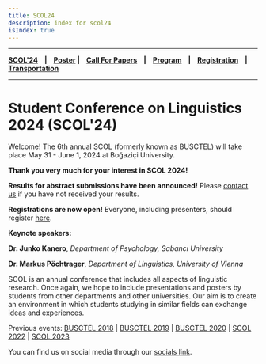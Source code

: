 ```yaml
---
title: SCOL24
description: index for scol24
isIndex: true
---
```


---

**[SCOL'24][scol24] ‎ ‎ ‎ | ‎ ‎ ‎ [Poster][flyer] ‎ ‎ ‎ | ‎ ‎ ‎ [Call For Papers][cfp] ‎ ‎ ‎ | ‎ ‎ ‎ [Program][prog] ‎ ‎ ‎ | ‎ ‎ ‎ [Registration][reg] ‎ ‎ ‎ | ‎ ‎ ‎ [Transportation][tp]**

---

# Student Conference on Linguistics 2024 (SCOL'24)

Welcome! The 6th annual SCOL (formerly known as BUSCTEL) will take place May 31 - June 1, 2024 at Boğaziçi University. 

**Thank you very much for your interest in SCOL 2024!** 

**Results for abstract submissions have been announced!**
Please [contact us][mail] if you have not received your results.

**Registrations are now open!** 
Everyone, including presenters, should register [here](https://register.oxfordabstracts.com/event/10579). 

**Keynote speakers:** 

**Dr. Junko Kanero**, *Department of Psychology, Sabancı University*

**Dr. Markus Pöchtrager**, *Department of Linguistics, University of Vienna*

SCOL is an annual conference that includes all aspects of linguistic research. Once again, we hope to include presentations and posters by students from other departments and other universities. Our aim is to create an environment in which students studying in similar fields can exchange ideas and experiences. 


Previous events: [BUSCTEL 2018](/events/busctel18) | [BUSCTEL 2019](/events/busctel19) | [BUSCTEL 2020](/events/busctel20) | [SCOL 2022](/scol/22) | [SCOL 2023](/scol/23)

You can find us on social media through our [socials link](https://linkin.bio/scolboun). 


[tp]: /scol/24/transportation
[reg]: /scol/24/registration
[scol24]: /scol/24
[cfp]: /scol/24/callforpapers
[prog]: /scol/24/program
[mail]: mailto:scol@bogazici.edu.tr
[flyer]: https://github.com/BogaziciLinguisticsCircle/scol.boun.edu.tr/raw/master/assets/SCOL24Flyer.png

